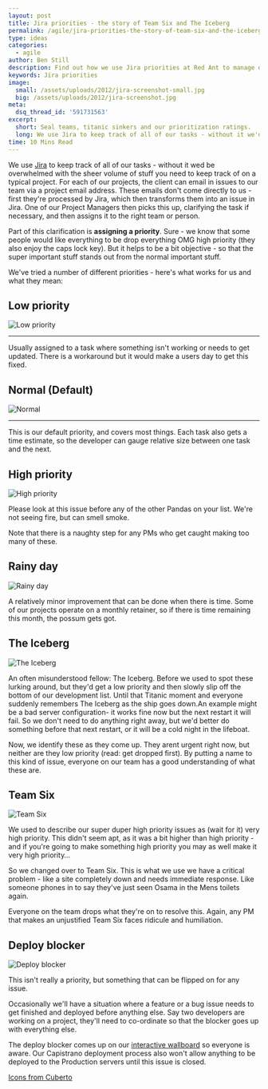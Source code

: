 ```yaml
---
layout: post
title: Jira priorities - the story of Team Six and The Iceberg
permalink: /agile/jira-priorities-the-story-of-team-six-and-the-iceberg/
type: ideas
categories:
  - agile
author: Ben Still
description: Find out how we use Jira priorities at Red Ant to manage development workflows and make sure nobody gets hurt.
keywords: Jira priorities
image:
  small: /assets/uploads/2012/jira-screenshot-small.jpg
  big: /assets/uploads/2012/jira-screenshot.jpg
meta:
  dsq_thread_id: '591731563'
excerpt:
  short: Seal teams, titanic sinkers and our prioritization ratings.
  long: We use Jira to keep track of all of our tasks - without it we'd be overwhelmed with the sheer volume of "stuff" you need to keep track of on a typical digital project.
time: 10 Mins Read
---
```


We use [Jira](https://www.atlassian.com/software/jira) to keep track of all of our tasks - without it wed be overwhelmed with the sheer volume of stuff you need to keep track of on a typical project. For each of our projects, the client can email in issues to our team via a project email address. These emails don't come directly to us - first they're processed by Jira, which then transforms them into an issue in Jira. One of our Project Managers then picks this up, clarifying the task if necessary, and then assigns it to the right team or person.

Part of this clarification is **assigning a priority**. Sure - we know that some people would like everything to be drop everything OMG high priority (they also enjoy the caps lock key). But it helps to be a bit objective - so that the super important stuff stands out from the normal important stuff.

We've tried a number of different priorities - here's what works for us and what they mean:

## Low priority

![Low priority](/assets/uploads/2012/panda.png)

---

Usually assigned to a task where something isn't working or needs to get updated. There is a workaround but it would make a users day to get this fixed.


## Normal (Default)

![Normal](/assets/uploads/2012/panda.png)

---

This is our default priority, and covers most things. Each task also gets a time estimate, so the developer can gauge relative size between one task and the next.


## High priority

![High priority](/assets/uploads/2012/panda.png)

Please look at this issue before any of the other Pandas on your list. We're not seeing fire, but can smell smoke.

Note that there is a naughty step for any PMs who get caught making too many of these.

## Rainy day

![Rainy day](/assets/uploads/2012/possum.png)

A relatively minor improvement that can be done when there is time. Some of our projects operate on a monthly retainer, so if there is time remaining this month, the possum gets got.

## The Iceberg

![The Iceberg](/assets/uploads/2012/fat-cat.png)

An often misunderstood fellow: The Iceberg. Before we used to spot these lurking around, but they'd get a low priority and then slowly slip off the bottom of our development list. Until that Titanic moment and everyone suddenly remembers The Iceberg as the ship goes down.An example might be a bad server configuration- it works fine now but the next restart it will fail. So we don't need to do anything right away, but we'd better do something before that next restart, or it will be a cold night in the lifeboat.

Now, we identify these as they come up. They arent urgent right now, but neither are they low priority (read: get dropped first). By putting a name to this kind of issue, everyone on our team has a good understanding of what these are.

## Team Six

![Team Six](/assets/uploads/2012/team6.png)

We used to describe our super duper high priority issues as (wait for it) very high priority. This didn't seem apt, as it was a bit higher than high priority - and if you're going to make something high priority you may as well make it very high priority…

So we changed over to Team Six. This is what we use we have a critical problem - like a site completely down and needs immediate response. Like someone phones in to say they've just seen Osama in the Mens toilets again.

Everyone on the team drops what they're on to resolve this. Again, any PM that makes an unjustified Team Six faces ridicule and humiliation.

## Deploy blocker

![Deploy blocker](/assets/uploads/2012/monkey.png)

This isn't really a priority, but something that can be flipped on for any issue.

Occasionally we'll have a situation where a feature or a bug issue needs to get finished and deployed before anything else. Say two developers are working on a project, they'll need to co-ordinate so that the blocker goes up with everything else.

The deploy blocker comes up on our [interactive wallboard](/agile/the-story-behind-our-wallboard-whos-working-on-what-and-can-i-deploy-yet/) so everyone is aware. Our Capistrano deployment process also won't allow anything to be deployed to the Production servers until this issue is closed.

[Icons from Cuberto](http://cuberto-ru.deviantart.com/d2ux9pv)
